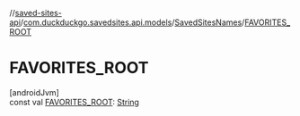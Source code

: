 //[saved-sites-api](../../../index.md)/[com.duckduckgo.savedsites.api.models](../index.md)/[SavedSitesNames](index.md)/[FAVORITES_ROOT](-f-a-v-o-r-i-t-e-s_-r-o-o-t.md)

# FAVORITES_ROOT

[androidJvm]\
const val [FAVORITES_ROOT](-f-a-v-o-r-i-t-e-s_-r-o-o-t.md): [String](https://kotlinlang.org/api/latest/jvm/stdlib/kotlin/-string/index.html)
